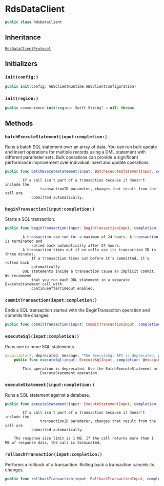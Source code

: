 # RdsDataClient

``` swift
public class RdsDataClient 
```

## Inheritance

[`RdsDataClientProtocol`](/aws-sdk-swift/reference/0.x/AWSRDSData/RdsDataClientProtocol)

## Initializers

### `init(config:)`

``` swift
public init(config: AWSClientRuntime.AWSClientConfiguration) 
```

### `init(region:)`

``` swift
public convenience init(region: Swift.String? = nil) throws 
```

## Methods

### `batchExecuteStatement(input:completion:)`

Runs a batch SQL statement over an array of data.
You can run bulk update and insert operations for multiple records using a DML
statement with different parameter sets. Bulk operations can provide a significant
performance improvement over individual insert and update operations.

``` swift
public func batchExecuteStatement(input: BatchExecuteStatementInput, completion: @escaping (ClientRuntime.SdkResult<BatchExecuteStatementOutputResponse, BatchExecuteStatementOutputError>) -> Void)
```

``` 
        If a call isn't part of a transaction because it doesn't include the
                transactionID parameter, changes that result from the call are
            committed automatically.
```

### `beginTransaction(input:completion:)`

Starts a SQL transaction.

``` swift
public func beginTransaction(input: BeginTransactionInput, completion: @escaping (ClientRuntime.SdkResult<BeginTransactionOutputResponse, BeginTransactionOutputError>) -> Void)
```

``` 
        A transaction can run for a maximum of 24 hours. A transaction is terminated and
            rolled back automatically after 24 hours.
        A transaction times out if no calls use its transaction ID in three minutes.
            If a transaction times out before it's committed, it's rolled back
            automatically.
        DDL statements inside a transaction cause an implicit commit. We recommend
            that you run each DDL statement in a separate ExecuteStatement call with
            continueAfterTimeout enabled.
```

### `commitTransaction(input:completion:)`

Ends a SQL transaction started with the BeginTransaction operation and
commits the changes.

``` swift
public func commitTransaction(input: CommitTransactionInput, completion: @escaping (ClientRuntime.SdkResult<CommitTransactionOutputResponse, CommitTransactionOutputError>) -> Void)
```

### `executeSql(input:completion:)`

Runs one or more SQL statements.

``` swift
@available(*, deprecated, message: "The ExecuteSql API is deprecated, please use the ExecuteStatement API. API deprecated since 2019-03-21")
    public func executeSql(input: ExecuteSqlInput, completion: @escaping (ClientRuntime.SdkResult<ExecuteSqlOutputResponse, ExecuteSqlOutputError>) -> Void)
```

``` 
        This operation is deprecated. Use the BatchExecuteStatement or
                ExecuteStatement operation.
```

### `executeStatement(input:completion:)`

Runs a SQL statement against a database.

``` swift
public func executeStatement(input: ExecuteStatementInput, completion: @escaping (ClientRuntime.SdkResult<ExecuteStatementOutputResponse, ExecuteStatementOutputError>) -> Void)
```

``` 
        If a call isn't part of a transaction because it doesn't include the
                transactionID parameter, changes that result from the call are
            committed automatically.

    The response size limit is 1 MB. If the call returns more than 1 MB of response data, the call is terminated.
```

### `rollbackTransaction(input:completion:)`

Performs a rollback of a transaction. Rolling back a transaction cancels its changes.

``` swift
public func rollbackTransaction(input: RollbackTransactionInput, completion: @escaping (ClientRuntime.SdkResult<RollbackTransactionOutputResponse, RollbackTransactionOutputError>) -> Void)
```
